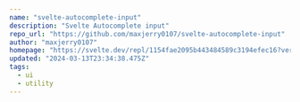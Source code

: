 ```yaml
---
name: "svelte-autocomplete-input"
description: "Svelte Autocomplete input"
repo_url: "https://github.com/maxjerry0107/svelte-autocomplete-input"
author: "maxjerry0107"
homepage: "https://svelte.dev/repl/1154fae2095b443484589c3194efec16?version=4.2.9"
updated: "2024-03-13T23:34:38.475Z"
tags: 
  - ui
  - utility
---
```


